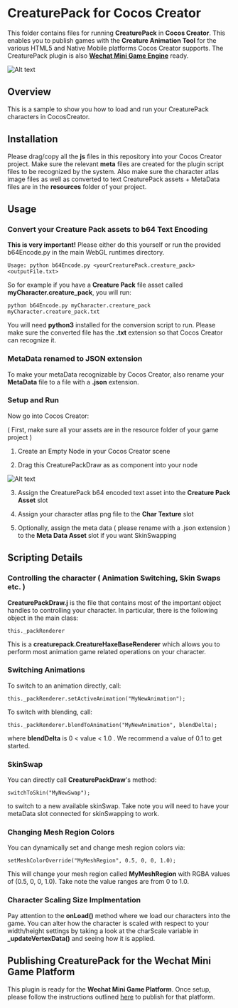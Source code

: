 # CreaturePack for Cocos Creator

This folder contains files for running **CreaturePack** in **Cocos Creator**. This enables you to publish games with the **Creature Animation Tool** for the various HTML5 and Native Mobile platforms Cocos Creator supports. The CreaturePack plugin is also [**Wechat Mini Game Engine**](https://developers.weixin.qq.com/minigame/en/introduction/) ready. 

![Alt text](https://raw.githubusercontent.com/kestrelm/Creature_WebGL/master/CocosCreator/cocos_creator1.png)

## Overview

This is a sample to show you how to load and run your CreaturePack characters in CocosCreator.

## Installation

Please drag/copy all the **js** files in this repository into your Cocos Creator project. Make sure the relevant **meta** files are created for the plugin script files to be recognized by the system. Also make sure the character atlas image files as well as converted to text CreaturePack assets + MetaData files are in the **resources** folder of your project.

## Usage

### Convert your Creature Pack assets to b64 Text Encoding

**This is very important!** Please either do this yourself or run the provided b64Encode.py in the main WebGL runtimes directory.

``Usage: python b64Encode.py <yourCreaturePack.creature_pack> <outputFile.txt>``

So for example if you have a **Creature Pack** file asset called **myCharacter.creature_pack**, you will run:

``python b64Encode.py myCharacter.creature_pack myCharacter.creature_pack.txt``

You will need **python3** installed for the conversion script to run. Please make sure the converted file has the **.txt** extension so that Cocos Creator can recognize it.

### MetaData renamed to JSON extension

To make your metaData recognizable by Cocos Creator, also rename your **MetaData** file to a file with a **.json** extension.

### Setup and Run

Now go into Cocos Creator:

( First, make sure all your assets are in the resource folder of your game project )

1. Create an Empty Node in your Cocos Creator scene

2. Drag this CreaturePackDraw as as component into your node 

![Alt text](https://raw.githubusercontent.com/kestrelm/Creature_WebGL/master/CocosCreator/cocos_creator2.png)

3. Assign the CreaturePack b64 encoded text asset into the **Creature Pack Asset** slot

4. Assign your character atlas png file to the **Char Texture** slot

5. Optionally, assign the meta data ( please rename with a .json extension ) to the **Meta Data Asset** slot if you want SkinSwapping

## Scripting Details

### Controlling the character ( Animation Switching, Skin Swaps etc. )

**CreaturePackDraw.j** is the file that contains most of the important object handles to controlling your character. In particular, there is the following object in the main class:

``this._packRenderer``

This is a **creaturepack.CreatureHaxeBaseRenderer** which allows you to perform most animation game related operations on your character.

### Switching Animations

To switch to an animation directly, call:

``this._packRenderer.setActiveAnimation("MyNewAnimation");``

To switch with blending, call:

``this._packRenderer.blendToAnimation("MyNewAnimation", blendDelta);``

where **blendDelta** is 0 < value < 1.0 . We recommend a value of 0.1 to get started.

### SkinSwap

You can directly call **CreaturePackDraw**'s method:

``switchToSkin("MyNewSwap");``

to switch to a new available skinSwap. Take note you will need to have your metaData slot connected for skinSwapping to work.

### Changing Mesh Region Colors

You can dynamically set and change mesh region colors via:

``setMeshColorOverride("MyMeshRegion", 0.5, 0, 0, 1.0);``

This will change your mesh region called **MyMeshRegion** with RGBA values of (0.5, 0, 0, 1.0). Take note the value ranges are from 0 to 1.0.

### Character Scaling Size Implmentation

Pay attention to the **onLoad()** method where we load our characters into the game. You can alter how the character is scaled with respect to your width/height settings by taking a look at the charScale variable in **_updateVertexData()** and seeing how it is applied.

## Publishing CreaturePack for the Wechat Mini Game Platform

This plugin is ready for the **Wechat Mini Game Platform**. Once setup, please follow the instructions outlined [here](https://docs.cocos2d-x.org/creator/manual/en/publish/publish-wechatgame.html) to publish for that platform.

    